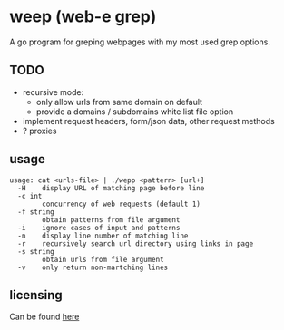 # weep (web-e grep)

A go program for greping webpages with my most used grep options.

## TODO

- recursive mode:
    - only allow urls from same domain on default
    - provide a domains / subdomains white list file option 
- implement request headers, form/json data, other request methods
- ? proxies

## usage

```
usage: cat <urls-file> | ./wepp <pattern> [url+]
  -H	display URL of matching page before line
  -c int
    	concurrency of web requests (default 1)
  -f string
    	obtain patterns from file argument
  -i	ignore cases of input and patterns
  -n	display line number of matching line
  -r	recursively search url directory using links in page
  -s string
    	obtain urls from file argument
  -v	only return non-martching lines
```

## licensing

Can be found [here](LICENSE.txt)
